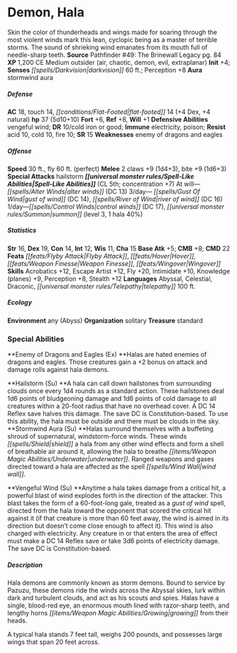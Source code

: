 ﻿---
cssclass: [monsters]
title1: Demon, Hala
desc_short: Skin the color of thunderheads and wings made for soaring through the
  most violent winds mark this lean, cyclopic being as a master of terrible storms.
  The sound of shrieking wind emanates from its mouth full of needle-sharp teeth.
title2: Hala
CR: 4
sources:
- name: 'Pathfinder #49: The Brinewall Legacy'
  page: 84
  link: http://paizo.com/store/games/roleplayingGames/p/pathfinderRPG/paizo/pathfinderAdventurePath/jadeRegent/v5748btpy8mfv
XP: 1200
alignment: CE
size: Medium
type: outsider
subtypes:
- air
- chaotic
- demon
- evil
- extraplanar
initiative:
  bonus: 4
senses:
  darkvision: 60
auras:
- name: stormwind aura
AC:
  AC: 18
  touch: 14
  flat_footed: 14
  components:
    dex: 4
    natural: 4
HP:
  HP: 37
  long: 5d10+10
saves:
  fort: 6
  ref: 8
  will: 1
defensive_abilities:
- vengeful wind
DR:
- amount: 10
  weakness: cold iron or good
immunities:
- electricity
- poison
resistances:
  acid: 10
  cold: 10
  fire: 10
SR: 15
weaknesses:
- enemy of dragons and eagles
speeds:
  base: 30
  fly: 60
  fly_maneuverability: perfect
attacks:
  melee:
  - - text: 2 claws +9 (1d4+3)
      entries:
      - - damage: 1d4+3
      count: 2
      attack: claws
      bonus:
      - 9
    - text: bite +9 (1d6+3)
      entries:
      - - damage: 1d6+3
      attack: bite
      bonus:
      - 9
  special:
  - hailstorm
spell_like_abilities:
  entries:
  - name: alter winds
    source: default
    freq: At will
    DC: 13
  - name: gust of wind
    source: default
    freq: 3/day
    DC: 14
  - name: river of wind
    source: default
    freq: 3/day
    DC: 16
  - name: control winds
    source: default
    freq: 1/day
    DC: 17
  - name: summon
    source: default
    freq: 1/day
    level: 3
    summons:
    - name: hala
      amount: 1
      chance: 40%
  sources:
  - name: default
    CL: 5
    concentration: 7
ability_scores:
  STR: 16
  DEX: 19
  CON: 14
  INT: 12
  WIS: 11
  CHA: 15
BAB: 5
CMB: 8
CMD: 22
feats:
- name: Flyby Attack
- name: Hover
- is_bonus: true
  name: Weapon Finesse
- name: Wingover
skills:
  Acrobatics: 12
  Escape Artist: 12
  Fly: 20
  Intimidate: 10
  Knowledge (planes): 9
  Perception: 8
  Stealth: 12
languages:
- Abyssal
- Celestial
- Draconic
- telepathy 100 ft.
ecology:
  environment: any (Abyss)
  organization: solitary
  treasure_type: standard
special_abilities:
  Enemy of Dragons and Eagles (Ex): Halas are hated enemies of dragons and eagles.
    Those creatures gain a +2 bonus on attack and damage rolls against hala demons.
  Hailstorm (Su): A hala can call down hailstones from surrounding clouds once every
    1d4 rounds as a standard action. These hailstones deal 1d6 points of bludgeoning
    damage and 1d6 points of cold damage to all creatures within a 20-foot radius
    that have no overhead cover. A DC 14 Reflex save halves this damage. The save
    DC is Constitution-based. To use this ability, the hala must be outside and there
    must be clouds in the sky.
  Stormwind Aura (Su): Halas surround themselves with a buffeting shroud of supernatural,
    windstorm-force winds. These winds shield a hala from any other wind effects and
    form a shell of breathable air around it, allowing the hala to breathe underwater.
    Ranged weapons and gases directed toward a hala are affected as the spell wind
    wall.
  Vengeful Wind (Su): Anytime a hala takes damage from a critical hit, a powerful
    blast of wind explodes forth in the direction of the attacker. This blast takes
    the form of a 60-foot-long gale, treated as a gust of wind spell, directed from
    the hala toward the opponent that scored the critical hit against it (if that
    creature is more than 60 feet away, the wind is aimed in its direction but doesn't
    come close enough to affect it). This wind is also charged with electricity. Any
    creature in or that enters the area of effect must make a DC 14 Reflex save or
    take 3d6 points of electricity damage. The save DC is Constitution-based.
desc_long: |-
  Hala demons are commonly known as storm demons. Bound to service by Pazuzu, these demons ride the winds across the Abyssal skies, lurk within dark and turbulent clouds, and act as his scouts and spies. Halas have a single, blood-red eye, an enormous mouth lined with razor-sharp teeth, and lengthy horns growing from their heads.

  A typical hala stands 7 feet tall, weighs 200 pounds, and possesses large wings that span 20 feet across.

---

# Demon, Hala
Skin the color of thunderheads and wings made for soaring through the most violent winds mark this lean, cyclopic being as a master of terrible storms. The sound of shrieking wind emanates from its mouth full of needle-sharp teeth.
**Source** Pathfinder #49: The Brinewall Legacy pg. 84
**XP** 1,200
CE Medium outsider (air, chaotic, demon, evil, extraplanar)
**Init** +4; **Senses** _[[spells/Darkvision|darkvision]]_ 60 ft.; Perception +8
**Aura** stormwind aura

##### Defense

**AC** 18, touch 14, _[[conditions/Flat-Footed|flat-footed]]_ 14 (+4 Dex, +4 natural)
**hp** 37 (5d10+10)
**Fort** +6, **Ref** +8, **Will** +1
**Defensive Abilities** vengeful wind; **DR** 10/cold iron or good; **Immune** electricity, poison; **Resist** acid 10, cold 10, fire 10; **SR** 15
**Weaknesses** enemy of dragons and eagles

##### Offense
**Speed** 30 ft., fly 60 ft. (perfect)
**Melee** 2 claws +9 (1d4+3), bite +9 (1d6+3)
**Special Attacks** hailstorm
**_[[universal monster rules/Spell-Like Abilities|Spell-Like Abilities]]_** (CL 5th; concentration +7)
At will—_[[spells/Alter Winds|alter winds]]_ (DC 13)
3/day— _[[spells/Gust Of Wind|gust of wind]]_ (DC 14), _[[spells/River of Wind|river of wind]]_ (DC 16)
1/day—_[[spells/Control Winds|control winds]]_ (DC 17), _[[universal monster rules/Summon|summon]]_ (level 3, 1 hala 40%)

##### Statistics
**Str** 16, **Dex** 19, **Con** 14, **Int** 12, **Wis** 11, **Cha** 15
**Base Atk** +5; **CMB** +8; **CMD** 22
**Feats** _[[feats/Flyby Attack|Flyby Attack]]_, _[[feats/Hover|Hover]]_, _[[feats/Weapon Finesse|Weapon Finesse]]_, _[[feats/Wingover|Wingover]]_
**Skills** Acrobatics +12, Escape Artist +12, Fly +20, Intimidate +10, Knowledge (planes) +9, Perception +8, Stealth +12
**Languages** Abyssal, Celestial, Draconic, _[[universal monster rules/Telepathy|telepathy]]_ 100 ft.

##### Ecology

**Environment** any (Abyss)
**Organization** solitary
**Treasure** standard

### Special Abilities

**Enemy of Dragons and Eagles (Ex) **Halas are hated enemies of dragons and eagles. Those creatures gain a +2 bonus on attack and damage rolls against hala demons.

**Hailstorm (Su) **A hala can call down hailstones from surrounding clouds once every 1d4 rounds as a standard action. These hailstones deal 1d6 points of bludgeoning damage and 1d6 points of cold damage to all creatures within a 20-foot radius that have no overhead cover. A DC 14 Reflex save halves this damage. The save DC is Constitution-based. To use this ability, the hala must be outside and there must be clouds in the sky.
**Stormwind Aura (Su) **Halas surround themselves with a buffeting shroud of supernatural, windstorm-force winds. These winds _[[spells/Shield|shield]]_ a hala from any other wind effects and form a shell of breathable air around it, allowing the hala to breathe _[[items/Weapon Magic Abilities/Underwater|underwater]]_. Ranged weapons and gases directed toward a hala are affected as the spell _[[spells/Wind Wall|wind wall]]_.

**Vengeful Wind (Su) **Anytime a hala takes damage from a critical hit, a powerful blast of wind explodes forth in the direction of the attacker. This blast takes the form of a 60-foot-long gale, treated as a _gust of wind_ spell, directed from the hala toward the opponent that scored the critical hit against it (if that creature is more than 60 feet away, the wind is aimed in its direction but doesn’t come close enough to affect it). This wind is also charged with electricity. Any creature in or that enters the area of effect must make a DC 14 Reflex save or take 3d6 points of electricity damage. The save DC is Constitution-based.

##### Description

Hala demons are commonly known as storm demons. Bound to service by Pazuzu, these demons ride the winds across the Abyssal skies, lurk within dark and turbulent clouds, and act as his scouts and spies. Halas have a single, blood-red eye, an enormous mouth lined with razor-sharp teeth, and lengthy horns _[[items/Weapon Magic Abilities/Growing|growing]]_ from their heads.

A typical hala stands 7 feet tall, weighs 200 pounds, and possesses large wings that span 20 feet across.